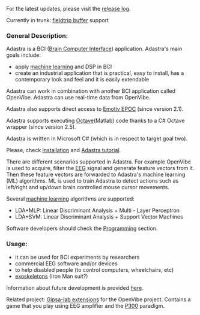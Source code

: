 For the latest updates, please visit the [release log](ReleaseLog.md).

Currently in trunk: [fieldtrip buffer](http://fieldtrip.fcdonders.nl/development/realtime) support

### General Description: ###

Adastra is a BCI ([Brain Computer Interface](http://en.wikipedia.org/wiki/Brain-computer_interface)) application. Adastra's main goals include:

  * apply [machine learning](MachineLearning.md) and DSP in BCI
  * create an industrial application that is practical, easy to install, has a contemporary look and feel and it is easily extendable

Adastra can work in combination with another BCI application called OpenVibe. Adastra can use real-time data from OpenVibe.

Adastra also supports direct access to [Emotiv EPOC](EmotivEPOCH.md) (since version 2.1).

Adastra supports executing [Octave](Octave.md)(Matlab) code thanks to a C# Octave wrapper (since version 2.5).

Adastra is written in Microsoft C# (which is in respect to target goal two).

Please, check [Installation](Installation.md) and [Adastra tutorial](UsageTutorial.md).

There are different scenarios supported in Adastra. For example OpenVibe is used to acquire, filter the [EEG](http://en.wikipedia.org/wiki/Eeg) signal and generate feature vectors from it. Then these feature vectors are forwarded to Adastra's machine learning (ML) algorithms. ML is used to train Adastra to detect actions such as left/right and up/down brain controlled mouse cursor movements.

Several [machine learning](MachineLearning.md) algorithms are supported:
  * LDA+MLP: Linear Discriminant Analysis + Multi - Layer Perceptron
  * LDA+SVM: Linear Discriminant Analysis + Support Vector Machines

Software developers should check the [Programming](Programming.md) section.

### Usage: ###

  * it can be used for BCI experiments by researchers
  * commercial EEG software and/or devices
  * to help disabled people (to control computers, wheelchairs, etc)
  * [exoskeletons](exoskeleton.md) (Iron Man suit?)


Information about future development is provided [here](FutureDirections.md).

Related project: [Gipsa-lab extensions](http://code.google.com/p/openvibe-gipsa-extensions) for the OpenVibe project. Contains a game that you play using EEG amplifier and the [P300](http://en.wikipedia.org/wiki/P300_%28neuroscience%29) paradigm.